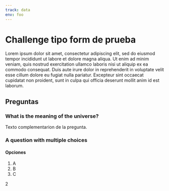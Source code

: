 ```yaml
---
track: data
env: foo
---
```


# Challenge tipo form de prueba

Lorem ipsum dolor sit amet, consectetur adipiscing elit, sed do eiusmod tempor
incididunt ut labore et dolore magna aliqua. Ut enim ad minim veniam, quis
nostrud exercitation ullamco laboris nisi ut aliquip ex ea commodo consequat.
Duis aute irure dolor in reprehenderit in voluptate velit esse cillum dolore eu
fugiat nulla pariatur. Excepteur sint occaecat cupidatat non proident, sunt in
culpa qui officia deserunt mollit anim id est laborum.

## Preguntas

### What is the meaning of the universe?

Texto complementarion de la pregunta.

### A question with multiple choices

#### Opciones

1. A
2. B
3. C

<solution>2</solution>
